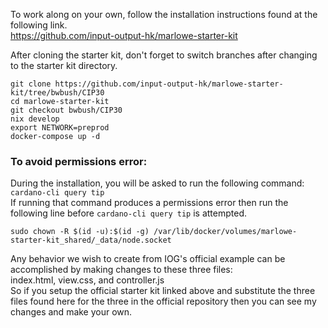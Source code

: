 To work along on your own, follow the installation instructions found at the following link.  
https://github.com/input-output-hk/marlowe-starter-kit  

After cloning the starter kit, don't forget to switch branches after changing to the starter kit directory.  
```  
git clone https://github.com/input-output-hk/marlowe-starter-kit/tree/bwbush/CIP30  
cd marlowe-starter-kit  
git checkout bwbush/CIP30  
nix develop  
export NETWORK=preprod  
docker-compose up -d  
```  

### To avoid permissions error:  
During the installation, you will be asked to run the following command:    
`cardano-cli query tip`  
If running that command produces a permissions error then run the following line before `cardano-cli query tip` is attempted.  

`sudo chown -R $(id -u):$(id -g) /var/lib/docker/volumes/marlowe-starter-kit_shared/_data/node.socket`  

Any behavior we wish to create from IOG's official example can be accomplished by making changes to these three files:   
index.html, view.css, and controller.js   
So if you setup the official starter kit linked above and substitute the three files found here for the three in the official repository then you can see my changes and make your own.   

